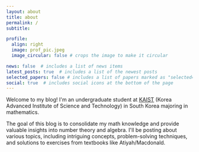 ```yaml
---
layout: about
title: about
permalink: /
subtitle:

profile:
  align: right
  image: prof_pic.jpeg
  image_circular: false # crops the image to make it circular

news: false  # includes a list of news items
latest_posts: true  # includes a list of the newest posts
selected_papers: false # includes a list of papers marked as "selected={true}"
social: true  # includes social icons at the bottom of the page
---
```

Welcome to my blog! I'm an undergraduate student at [KAIST](https://www.kaist.ac.kr/kr/) (Korea Advanced Institute of Science and Technology) in South Korea
majoring in mathematics.

The goal of this blog is to consolidate my math knowledge and provide valuable insights into number theory and algebra. I'll be posting about various topics, including intriguing concepts, problem-solving techniques, and solutions to exercises from textbooks like Atiyah/Macdonald.

